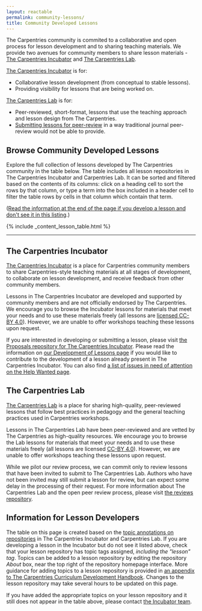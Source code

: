 ```yaml
---
layout: reactable
permalink: community-lessons/
title: Community Developed Lessons
---
```



The Carpentries community is commited to a collaborative and open process for lesson development and to sharing teaching materials.
We provide two avenues for community members to share lesson materials - [The Carpentries Incubator](https://carpentries-incubator.org/) and [The Carpentries Lab](https://carpentries-lab.org/).

[The Carpentries Incubator](#the-carpentries-incubator) is for:

- Collaborative lesson development (from conceptual to stable lessons).
- Providing visibility for lessons that are being worked on.

[The Carpentries Lab](#the-carpentries-lab) is for:

- Peer-reviewed, short-format, lessons that use the teaching approach and lesson design from The Carpentries.
- [Submitting lessons for peer-review](https://github.com/carpentries-lab/reviews/) in a way traditional journal peer-review would not be able to provide.

## Browse Community Developed Lessons

Explore the full collection of lessons developed by The Carpentries community
in the table below.
The table includes all lesson repositories in The Carpentries Incubator and
Carpentries Lab.
It can be sorted and filtered based on the contents of its columns:
click on a heading cell to sort the rows by that column,
or type a term into the box included in a header cell to filter the table rows by
cells in that column which contain that term.

([Read the information at the end of the page if you develop a lesson and don't see it in this listing](#information-for-lesson-developers).)

{% include _content_lesson_table.html %}

---

## The Carpentries Incubator

[The Carpentries Incubator](https://carpentries-incubator.org/) is a place for Carpentries community members to share Carpentries-style teaching materials at all stages of development, to collaborate on lesson development, and receive feedback from other community members.

Lessons in The Carpentries Incubator are developed and supported by community members and are not officially endorsed by The Carpentries. We encourage you to browse the Incubator lessons for materials that meet your needs and to use these materials freely (all lessons are [licensed CC-BY 4.0](https://creativecommons.org/licenses/by/4.0/)). However, we are unable to offer workshops teaching these lessons upon request.

If you are interested in developing or submitting a lesson, please visit
[the Proposals repository for The Carpentries Incubator](https://github.com/carpentries-incubator/proposals#readme).
Please read the information on
[our Development of Lessons page](/involved-lessons/)
if you would like to contribute to the development of a lesson already present
in The Carpentries Incubator.
You can also find
[a list of issues in need of attention on the Help Wanted page](/help-wanted-issues/).

## The Carpentries Lab

[The Carpentries Lab](https://carpentries-lab.org/) is a place for sharing high-quality, peer-reviewed lessons
that follow best practices in pedagogy and
the general teaching practices used in Carpentries workshops.

Lessons in The Carpentries Lab have been peer-reviewed and are vetted by The Carpentries as high-quality resources. We encourage you to browse the Lab lessons for materials that meet your needs and to use these materials freely (all lessons are licensed [CC-BY 4.0](https://creativecommons.org/licenses/by/4.0/)). However, we are unable to offer workshops teaching these lessons upon request.

While we pilot our review process, we can commit only to review lessons that have been invited to submit to The Carpentries Lab.
Authors who have not been invited may still submit a lesson for review, but can expect some delay in the processing of their request.
For more information about The Carpentries Lab and the open peer review process, please visit [the reviews repository](https://github.com/carpentries-lab/reviews/).

## Information for Lesson Developers

The table on this page is created based on the
[topic annotations on repositories](https://docs.github.com/en/github/administering-a-repository/classifying-your-repository-with-topics)
in The Carpentries Incubator and Carpentries Lab.
If you are developing a lesson in the Incubator but do not see it listed above,
check that your lesson repository has topic tags assigned,
_including the "lesson" tag_.
Topics can be added to a lesson repository by editing the repository
_About_ box, near the top right of the repository homepage interface.
More guidance for adding topics to a lesson repository is provided in
[an appendix to The Carpentries Curriculum Development Handbook](https://cdh.carpentries.org/the-carpentries-incubator.html#topic-tags).
Changes to the lesson repository may take several hours to be updated
on this page.

If you have added the appropriate topics on your lesson repository and it
still does not appear in the table above,
please contact [the Incubator team](mailto:incubator@carpentries.org).

